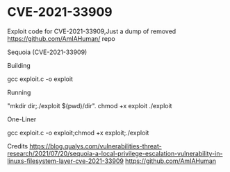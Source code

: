 # CVE-2021-33909
Exploit code for CVE-2021-33909,Just a dump of removed https://github.com/AmIAHuman/ repo


Sequoia (CVE-2021-33909)

Building

gcc exploit.c -o exploit

Running

"mkdir dir;./exploit $(pwd)/dir".
chmod +x exploit
./exploit


One-Liner

gcc exploit.c -o exploit;chmod +x exploit;./exploit



Credits
https://blog.qualys.com/vulnerabilities-threat-research/2021/07/20/sequoia-a-local-privilege-escalation-vulnerability-in-linuxs-filesystem-layer-cve-2021-33909
https://github.com/AmIAHuman
